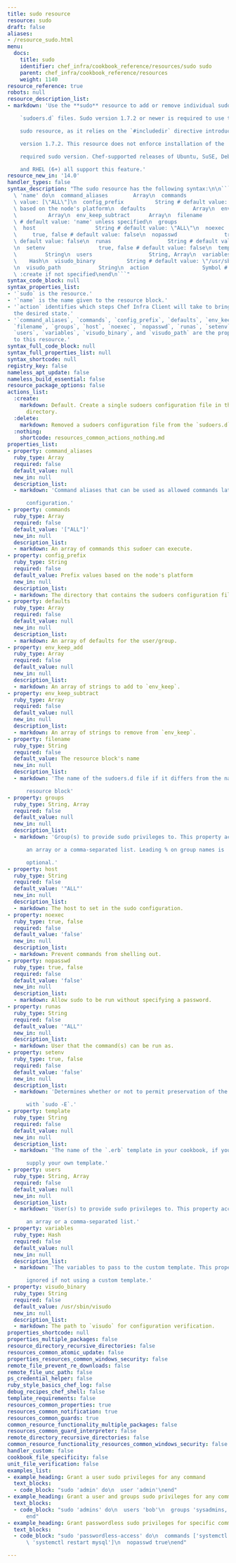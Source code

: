 ```yaml
---
title: sudo resource
resource: sudo
draft: false
aliases:
- /resource_sudo.html
menu:
  docs:
    title: sudo
    identifier: chef_infra/cookbook_reference/resources/sudo sudo
    parent: chef_infra/cookbook_reference/resources
    weight: 1140
resource_reference: true
robots: null
resource_description_list:
- markdown: 'Use the **sudo** resource to add or remove individual sudo entries using

    `sudoers.d` files. Sudo version 1.7.2 or newer is required to use the

    sudo resource, as it relies on the `#includedir` directive introduced in

    version 1.7.2. This resource does not enforce installation of the

    required sudo version. Chef-supported releases of Ubuntu, SuSE, Debian,

    and RHEL (6+) all support this feature.'
resource_new_in: '14.0'
handler_types: false
syntax_description: "The sudo resource has the following syntax:\n\n``` ruby\nsudo\
  \ 'name' do\n  command_aliases        Array\n  commands               Array # default\
  \ value: [\"ALL\"]\n  config_prefix          String # default value: Prefix values\
  \ based on the node's platform\n  defaults               Array\n  env_keep_add \
  \          Array\n  env_keep_subtract      Array\n  filename               String\
  \ # default value: 'name' unless specified\n  groups                 String, Array\n\
  \  host                   String # default value: \"ALL\"\n  noexec            \
  \     true, false # default value: false\n  nopasswd               true, false #\
  \ default value: false\n  runas                  String # default value: \"ALL\"\
  \n  setenv                 true, false # default value: false\n  template      \
  \         String\n  users                  String, Array\n  variables          \
  \    Hash\n  visudo_binary          String # default value: \"/usr/sbin/visudo\"\
  \n  visudo_path            String\n  action                 Symbol # defaults to\
  \ :create if not specified\nend\n```"
syntax_code_block: null
syntax_properties_list:
- '`sudo` is the resource.'
- '`name` is the name given to the resource block.'
- '`action` identifies which steps Chef Infra Client will take to bring the node into
  the desired state.'
- '`command_aliases`, `commands`, `config_prefix`, `defaults`, `env_keep_add`, `env_keep_subtract`,
  `filename`, `groups`, `host`, `noexec`, `nopasswd`, `runas`, `setenv`, `template`,
  `users`, `variables`, `visudo_binary`, and `visudo_path` are the properties available
  to this resource.'
syntax_full_code_block: null
syntax_full_properties_list: null
syntax_shortcode: null
registry_key: false
nameless_apt_update: false
nameless_build_essential: false
resource_package_options: false
actions_list:
  :create:
    markdown: Default. Create a single sudoers configuration file in the `sudoers.d`
      directory.
  :delete:
    markdown: Removed a sudoers configuration file from the `sudoers.d` directory.
  :nothing:
    shortcode: resources_common_actions_nothing.md
properties_list:
- property: command_aliases
  ruby_type: Array
  required: false
  default_value: null
  new_in: null
  description_list:
  - markdown: 'Command aliases that can be used as allowed commands later in the

      configuration.'
- property: commands
  ruby_type: Array
  required: false
  default_value: '["ALL"]'
  new_in: null
  description_list:
  - markdown: An array of commands this sudoer can execute.
- property: config_prefix
  ruby_type: String
  required: false
  default_value: Prefix values based on the node's platform
  new_in: null
  description_list:
  - markdown: The directory that contains the sudoers configuration file.
- property: defaults
  ruby_type: Array
  required: false
  default_value: null
  new_in: null
  description_list:
  - markdown: An array of defaults for the user/group.
- property: env_keep_add
  ruby_type: Array
  required: false
  default_value: null
  new_in: null
  description_list:
  - markdown: An array of strings to add to `env_keep`.
- property: env_keep_subtract
  ruby_type: Array
  required: false
  default_value: null
  new_in: null
  description_list:
  - markdown: An array of strings to remove from `env_keep`.
- property: filename
  ruby_type: String
  required: false
  default_value: The resource block's name
  new_in: null
  description_list:
  - markdown: 'The name of the sudoers.d file if it differs from the name of the

      resource block'
- property: groups
  ruby_type: String, Array
  required: false
  default_value: null
  new_in: null
  description_list:
  - markdown: 'Group(s) to provide sudo privileges to. This property accepts either

      an array or a comma-separated list. Leading % on group names is

      optional.'
- property: host
  ruby_type: String
  required: false
  default_value: '"ALL"'
  new_in: null
  description_list:
  - markdown: The host to set in the sudo configuration.
- property: noexec
  ruby_type: true, false
  required: false
  default_value: 'false'
  new_in: null
  description_list:
  - markdown: Prevent commands from shelling out.
- property: nopasswd
  ruby_type: true, false
  required: false
  default_value: 'false'
  new_in: null
  description_list:
  - markdown: Allow sudo to be run without specifying a password.
- property: runas
  ruby_type: String
  required: false
  default_value: '"ALL"'
  new_in: null
  description_list:
  - markdown: User that the command(s) can be run as.
- property: setenv
  ruby_type: true, false
  required: false
  default_value: 'false'
  new_in: null
  description_list:
  - markdown: 'Determines whether or not to permit preservation of the environment

      with `sudo -E`.'
- property: template
  ruby_type: String
  required: false
  default_value: null
  new_in: null
  description_list:
  - markdown: 'The name of the `.erb` template in your cookbook, if you wish to

      supply your own template.'
- property: users
  ruby_type: String, Array
  required: false
  default_value: null
  new_in: null
  description_list:
  - markdown: 'User(s) to provide sudo privileges to. This property accepts either

      an array or a comma-separated list.'
- property: variables
  ruby_type: Hash
  required: false
  default_value: null
  new_in: null
  description_list:
  - markdown: 'The variables to pass to the custom template. This property is

      ignored if not using a custom template.'
- property: visudo_binary
  ruby_type: String
  required: false
  default_value: /usr/sbin/visudo
  new_in: null
  description_list:
  - markdown: The path to `visudo` for configuration verification.
properties_shortcode: null
properties_multiple_packages: false
resource_directory_recursive_directories: false
resources_common_atomic_update: false
properties_resources_common_windows_security: false
remote_file_prevent_re_downloads: false
remote_file_unc_path: false
ps_credential_helper: false
ruby_style_basics_chef_log: false
debug_recipes_chef_shell: false
template_requirements: false
resources_common_properties: true
resources_common_notification: true
resources_common_guards: true
common_resource_functionality_multiple_packages: false
resources_common_guard_interpreter: false
remote_directory_recursive_directories: false
common_resource_functionality_resources_common_windows_security: false
handler_custom: false
cookbook_file_specificity: false
unit_file_verification: false
examples_list:
- example_heading: Grant a user sudo privileges for any command
  text_blocks:
  - code_block: "sudo 'admin' do\n  user 'admin'\nend"
- example_heading: Grant a user and groups sudo privileges for any command
  text_blocks:
  - code_block: "sudo 'admins' do\n  users 'bob'\n  groups 'sysadmins, superusers'\n\
      end"
- example_heading: Grant passwordless sudo privileges for specific commands
  text_blocks:
  - code_block: "sudo 'passwordless-access' do\n  commands ['systemctl restart httpd',\
      \ 'systemctl restart mysql']\n  nopasswd true\nend"

---
```

